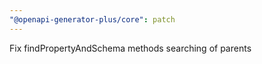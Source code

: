 ```yaml
---
"@openapi-generator-plus/core": patch
---
```


Fix findPropertyAndSchema methods searching of parents
